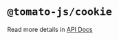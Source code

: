 # `@tomato-js/cookie`

Read more details in [API Docs](https://tomato-js.github.io/tomato/index.html)
